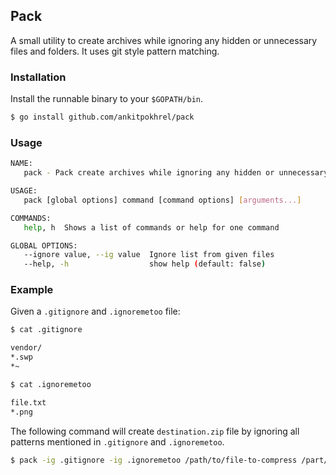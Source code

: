 ## Pack

A small utility to create archives while ignoring any hidden or unnecessary files and folders. It uses git style pattern matching.

### Installation

Install the runnable binary to your `$GOPATH/bin`.

```sh
$ go install github.com/ankitpokhrel/pack
```

### Usage

```sh
NAME:
   pack - Pack create archives while ignoring any hidden or unnecessary files and folders

USAGE:
   pack [global options] command [command options] [arguments...]

COMMANDS:
   help, h  Shows a list of commands or help for one command

GLOBAL OPTIONS:
   --ignore value, --ig value  Ignore list from given files
   --help, -h                  show help (default: false)
```

### Example

Given a `.gitignore` and `.ignoremetoo` file:
```sh
$ cat .gitignore

vendor/
*.swp
*~

$ cat .ignoremetoo

file.txt
*.png
```

The following command will create `destination.zip` file by ignoring all patterns mentioned in `.gitignore` and `.ignoremetoo`.
```sh
$ pack -ig .gitignore -ig .ignoremetoo /path/to/file-to-compress /part/to/destination.zip
```
